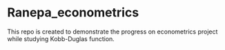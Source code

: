 # Ranepa_econometrics
This repo is created to demonstrate the progress on econometrics project while studying Kobb-Duglas function. 
